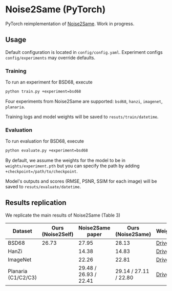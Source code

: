 # Noise2Same (PyTorch)

PyTorch reimplementation of [Noise2Same](https://github.com/divelab/Noise2Same).
Work in progress.

## Usage

Default configuration is located in `config/config.yaml`. 
Experiment configs `config/experiments` may override defaults.

### Training

To run an experiment for BSD68, execute
```bash
python train.py +experiment=bsd68
```
Four experiments from Noise2Same are supported: `bsd68`, `hanzi`, `imagenet`, `planaria`.

Training logs and model weights will be saved to `resuts/train/datetime`.

### Evaluation

To run evaluation for BSD68, execute
```bash
python evaluate.py +experiment=bsd68
```
By default, we assume the weights for the model to be in `weights/experiment.pth`
but you can specify the path by adding `+checkpoint=/path/to/checkpoint`.

Model's outputs and scores (RMSE, PSNR, SSIM for each image) will be saved to `resuts/evaluate/datetime`.


## Results replication

We replicate the main results of Noise2Same (Table 3)
[]()

| Dataset             | Ours (Noise2Self) | Noise2Same paper      | Ours (Noise2Same)  |  Weights |
|---------------------|-------------------|-----------------------|-------|----------|
| BSD68               | 26.73             | 27.95                 | 28.13 |[Drive](https://drive.google.com/file/d/1YTlHpL-C4JaRtfp8YUiXfzppX0Tgs4lC/view?usp=sharing)|
| HanZi               |                   | 14.38                 | 14.83 |[Drive](https://drive.google.com/file/d/1WHd_BUqlibrDERWwzs4ReSZu2s8Ya1Y2/view?usp=sharing)|
| ImageNet            |                   | 22.26                 | 22.81 |[Drive](https://drive.google.com/file/d/12Rxp30DmwmYBq6ZtgnPD-SMd9u1FeRER/view?usp=sharing)|
| Planaria (C1/C2/C3) |                   | 29.48 / 26.93 / 22.41 | 29.14 / 27.11 / 22.80 |[Drive](https://drive.google.com/file/d/17Yz_f8RNOu7nEztSOug_1PLQFKYYj_Mf/view?usp=sharing)|

